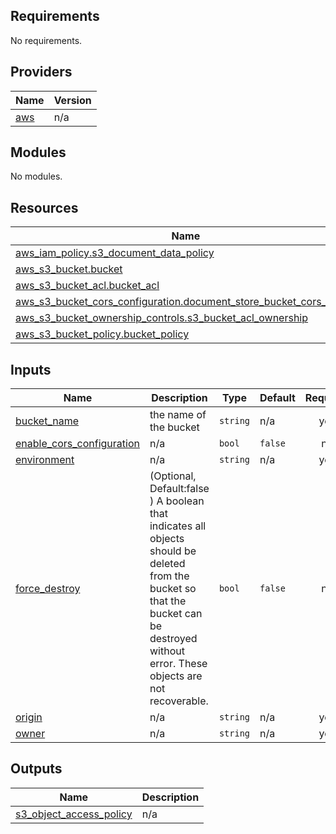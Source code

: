 ## Requirements

No requirements.

## Providers

| Name | Version |
|------|---------|
| <a name="provider_aws"></a> [aws](#provider\_aws) | n/a |

## Modules

No modules.

## Resources

| Name | Type |
|------|------|
| [aws_iam_policy.s3_document_data_policy](https://registry.terraform.io/providers/hashicorp/aws/latest/docs/resources/iam_policy) | resource |
| [aws_s3_bucket.bucket](https://registry.terraform.io/providers/hashicorp/aws/latest/docs/resources/s3_bucket) | resource |
| [aws_s3_bucket_acl.bucket_acl](https://registry.terraform.io/providers/hashicorp/aws/latest/docs/resources/s3_bucket_acl) | resource |
| [aws_s3_bucket_cors_configuration.document_store_bucket_cors_config](https://registry.terraform.io/providers/hashicorp/aws/latest/docs/resources/s3_bucket_cors_configuration) | resource |
| [aws_s3_bucket_ownership_controls.s3_bucket_acl_ownership](https://registry.terraform.io/providers/hashicorp/aws/latest/docs/resources/s3_bucket_ownership_controls) | resource |
| [aws_s3_bucket_policy.bucket_policy](https://registry.terraform.io/providers/hashicorp/aws/latest/docs/resources/s3_bucket_policy) | resource |

## Inputs

| Name | Description | Type | Default | Required |
|------|-------------|------|---------|:--------:|
| <a name="input_bucket_name"></a> [bucket\_name](#input\_bucket\_name) | the name of the bucket | `string` | n/a | yes |
| <a name="input_enable_cors_configuration"></a> [enable\_cors\_configuration](#input\_enable\_cors\_configuration) | n/a | `bool` | `false` | no |
| <a name="input_environment"></a> [environment](#input\_environment) | n/a | `string` | n/a | yes |
| <a name="input_force_destroy"></a> [force\_destroy](#input\_force\_destroy) | (Optional, Default:false ) A boolean that indicates all objects should be deleted from the bucket so that the bucket can be destroyed without error. These objects are not recoverable. | `bool` | `false` | no |
| <a name="input_origin"></a> [origin](#input\_origin) | n/a | `string` | n/a | yes |
| <a name="input_owner"></a> [owner](#input\_owner) | n/a | `string` | n/a | yes |

## Outputs

| Name | Description |
|------|-------------|
| <a name="output_s3_object_access_policy"></a> [s3\_object\_access\_policy](#output\_s3\_object\_access\_policy) | n/a |
